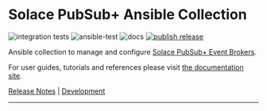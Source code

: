 # Solace PubSub+ Ansible Collection

![integration tests](https://github.com/solace-iot-team/ansible-solace-collection/workflows/integration%20tests/badge.svg)
![ansible-test](https://github.com/solace-iot-team/ansible-solace-collection/workflows/ansible-test/badge.svg)
![docs](https://github.com/solace-iot-team/ansible-solace-collection/workflows/docs/badge.svg)
[![publish release](https://github.com/solace-iot-team/ansible-solace-collection/actions/workflows/publish.yml/badge.svg)](https://github.com/solace-iot-team/ansible-solace-collection/actions/workflows/publish.yml)

Ansible collection to manage and configure [Solace PubSub+ Event Brokers](https://solace.com/products/event-broker/).

For user guides, tutorials and references please visit [the documentation site](https://solace-iot-team.github.io/ansible-solace-collection/).

[Release Notes](https://github.com/solace-iot-team/ansible-solace-collection/blob/main/ReleaseNotes.md) |
[Development](https://github.com/solace-iot-team/ansible-solace-collection/tree/main/devel)

---

